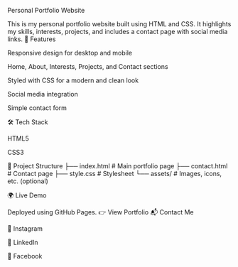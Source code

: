 Personal Portfolio Website

This is my personal portfolio website built using HTML and CSS.
It highlights my skills, interests, projects, and includes a contact page with social media links.
🚀 Features

Responsive design for desktop and mobile

Home, About, Interests, Projects, and Contact sections

Styled with CSS for a modern and clean look

Social media integration

Simple contact form

🛠️ Tech Stack

HTML5

CSS3

📂 Project Structure
├── index.html       # Main portfolio page
├── contact.html     # Contact page
├── style.css        # Stylesheet
└── assets/          # Images, icons, etc. (optional)

🌍 Live Demo

Deployed using GitHub Pages.
👉 View Portfolio
📬 Contact Me

📸 Instagram

💼 LinkedIn

📘 Facebook
